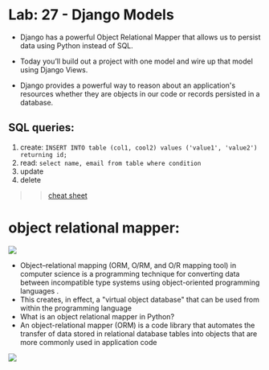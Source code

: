 # Lab: 27 - Django Models
* Django has a powerful Object Relational Mapper that allows us to persist data using Python instead of SQL.

* Today you’ll build out a project with one model and wire up that model using Django Views.

* Django provides a powerful way to reason about an application's resources whether they are objects in our code or records persisted in a database.

## SQL queries:
1. create: `INSERT INTO table (col1, cool2) values ('value1', 'value2') returning id;`
2. read: `select name, email from table where condition`
3. update 
4. delete
>> [cheat sheet](https://www.sqltutorial.org/wp-content/uploads/2016/04/SQL-Cheet-Sheet-1.png)

# object relational mapper:

![](https://miro.medium.com/max/700/0*CzE1_rn0FyFjRJW4.jpg)

* Object–relational mapping (ORM, O/RM, and O/R mapping tool) in computer science is a programming technique for converting data between incompatible type systems using object-oriented programming languages .
* This creates, in effect, a "virtual object database" that can be used from within the programming language
* What is an object relational mapper in Python?
* An object-relational mapper (ORM) is a code library that automates the transfer of data stored in relational database tables into objects that are more commonly used in application code

![](https://miro.medium.com/max/1400/0*UkOqM_a_agYwUOoV)